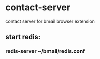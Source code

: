 # contact-server
contact server for bmail browser extension


## start redis:
### redis-server ~/bmail/redis.conf 
